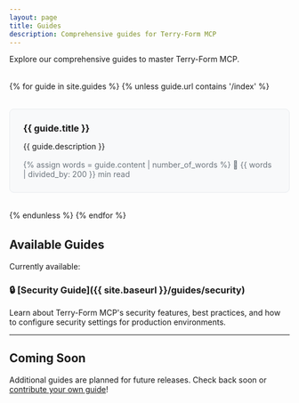 ```yaml
---
layout: page
title: Guides
description: Comprehensive guides for Terry-Form MCP
---
```


Explore our comprehensive guides to master Terry-Form MCP.

<div class="guide-grid">
{% for guide in site.guides %}
  {% unless guide.url contains '/index' %}
  <div class="guide-card">
    <h3><a href="{{ guide.url | relative_url }}">{{ guide.title }}</a></h3>
    <p>{{ guide.description }}</p>
    <div class="guide-meta">
      {% assign words = guide.content | number_of_words %}
      <span class="read-time">{{ words | divided_by: 200 }} min read</span>
    </div>
  </div>
  {% endunless %}
{% endfor %}
</div>

## Available Guides

Currently available:

### 🔒 [Security Guide]({{ site.baseurl }}/guides/security)
Learn about Terry-Form MCP's security features, best practices, and how to configure security settings for production environments.

---

## Coming Soon

Additional guides are planned for future releases. Check back soon or [contribute your own guide](https://github.com/aj-geddes/terry-form-mcp/issues/new)!

<style>
.guide-grid {
  display: grid;
  grid-template-columns: repeat(auto-fill, minmax(300px, 1fr));
  gap: 2rem;
  margin: 2rem 0;
}

.guide-card {
  background: #f8f9fa;
  padding: 1.5rem;
  border-radius: 0.5rem;
  border: 1px solid #e9ecef;
  transition: transform 0.2s, box-shadow 0.2s;
}

.guide-card:hover {
  transform: translateY(-2px);
  box-shadow: 0 4px 12px rgba(0,0,0,0.1);
}

.guide-card h3 {
  margin-top: 0;
  margin-bottom: 0.5rem;
}

.guide-card a {
  color: inherit;
  text-decoration: none;
}

.guide-card a:hover {
  color: #2196F3;
}

.guide-meta {
  margin-top: 1rem;
  font-size: 0.875rem;
  color: #6c757d;
}

.read-time::before {
  content: "📖 ";
}

@media (prefers-color-scheme: dark) {
  .guide-card {
    background: #2a2a2a;
    border-color: #444;
  }
}
</style>
